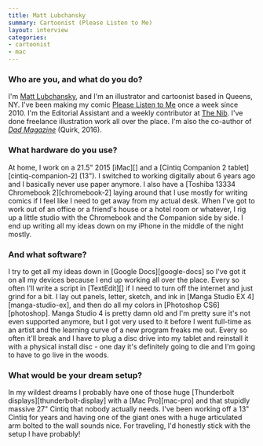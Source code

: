 ```yaml
---
title: Matt Lubchansky
summary: Cartoonist (Please Listen to Me)
layout: interview
categories:
- cartoonist
- mac
---
```


### Who are you, and what do you do?

I'm [Matt Lubchansky](http://matt-lub.com/ "Matt's website."), and I'm an illustrator and cartoonist based in Queens, NY. I've been making my comic [Please Listen to Me](http://www.listen-tome.com/ "Matt's weekly web comic.") once a week since 2010. I'm the Editorial Assistant and a weekly contributor at [The Nib](https://thenib.com/ "A daily comic publication."). I've done freelance illustration work all over the place. I'm also the co-author of [*Dad Magazine*](https://www.amazon.com/Dad-Magazine-Americas-Pop-Culture/dp/1594748640/ "A pop magazine.") (Quirk, 2016).

### What hardware do you use?

At home, I work on a 21.5" 2015 [iMac][] and a [Cintiq Companion 2 tablet][cintiq-companion-2] (13"). I switched to working digitally about 6 years ago and I basically never use paper anymore. I also have a [Toshiba 13334 Chromebook 2][chromebook-2] laying around that I use mostly for writing comics if I feel like I need to get away from my actual desk. When I've got to work out of an office or a friend's house or a hotel room or whatever, I rig up a little studio with the Chromebook and the Companion side by side. I end up writing all my ideas down on my iPhone in the middle of the night mostly.

### And what software?

I try to get all my ideas down in [Google Docs][google-docs] so I've got it on all my devices because I end up working all over the place. Every so often I'll write a script in [TextEdit][] if I need to turn off the internet and just grind for a bit. I lay out panels, letter, sketch, and ink in [Manga Studio EX 4][manga-studio-ex], and then do all my colors in [Photoshop CS6][photoshop]. Manga Studio 4 is pretty damn old and I'm pretty sure it's not even supported anymore, but I got very used to it before I went full-time as an artist and the learning curve of a new program freaks me out. Every so often it'll break and I have to plug a disc drive into my tablet and reinstall it with a physical install disc - one day it's definitely going to die and I'm going to have to go live in the woods.

### What would be your dream setup?

In my wildest dreams I probably have one of those huge [Thunderbolt displays][thunderbolt-display] with a [Mac Pro][mac-pro] and that stupidly massive 27" Cintiq that nobody actually needs. I've been working off a 13" Cintiq for years and having one of the giant ones with a huge articulated arm bolted to the wall sounds nice. For traveling, I'd honestly stick with the setup I have probably!